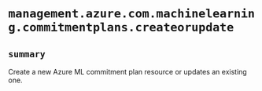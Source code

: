 # `management.azure.com.machinelearning.commitmentplans.createorupdate`

## `summary`
Create a new Azure ML commitment plan resource or updates an existing one.


